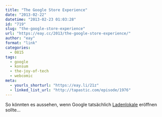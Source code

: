 ```yaml
---
title: "The Google Store Experience"
date: "2013-02-22"
datetime: "2013-02-23 01:03:28"
id: "719"
slug: "the-google-store-experience"
url: "https://eay.cc/2013/the-google-store-experience/"
author: "eay"
format: "link"
categories:
  - 0815
tags:
  - google
  - konsum
  - the-joy-of-tech
  - webcomic
meta:
  - yourls_shorturl: "https://eay.li/21z"
  - linked_list_url: "http://tapastic.com/episode/1976"
---
```


So könnten es aussehen, wenn Google tatsächlich [Ladenlokale](http://techcrunch.com/2013/02/17/google-may-open-a-string-of-retail-stores-but-what-does-it-hope-to-gain/) eröffnen sollte...
